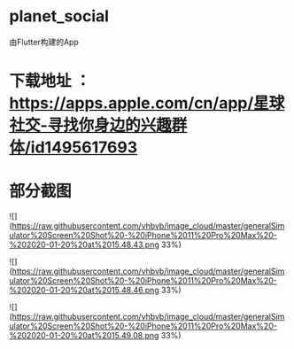 # planet_social

由Flutter构建的App

# 下载地址 ： https://apps.apple.com/cn/app/星球社交-寻找你身边的兴趣群体/id1495617693

# 部分截图

![](https://raw.githubusercontent.com/vhbvb/image_cloud/master/generalSimulator%20Screen%20Shot%20-%20iPhone%2011%20Pro%20Max%20-%202020-01-20%20at%2015.48.43.png 33%)

![](https://raw.githubusercontent.com/vhbvb/image_cloud/master/generalSimulator%20Screen%20Shot%20-%20iPhone%2011%20Pro%20Max%20-%202020-01-20%20at%2015.48.46.png 33%)

![](https://raw.githubusercontent.com/vhbvb/image_cloud/master/generalSimulator%20Screen%20Shot%20-%20iPhone%2011%20Pro%20Max%20-%202020-01-20%20at%2015.49.08.png 33%)

